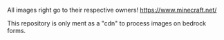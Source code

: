 All images right go to their respective owners!
https://www.minecraft.net/

This repository is only ment as a "cdn" to process images on bedrock forms.
